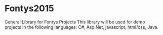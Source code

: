 # Fontys2015
General Library for Fontys Projects
This library will be used for demo projects in the following languages:
C#, Asp.Net, javascript, html/css, Java.
